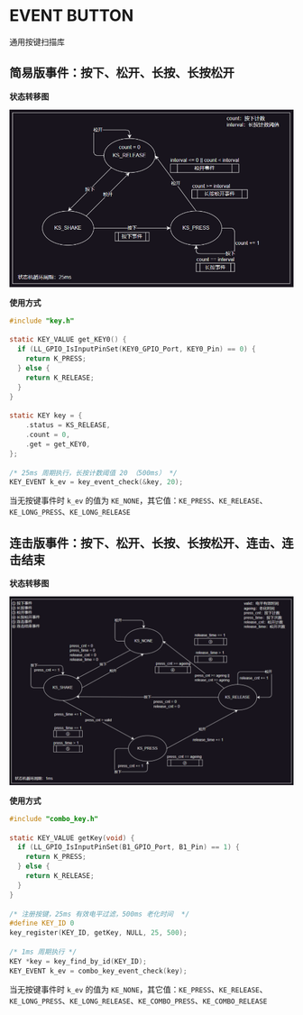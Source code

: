 # EVENT BUTTON

通用按键扫描库

## 简易版事件：按下、松开、长按、长按松开

**状态转移图**

![key](assets/image/key.png)

**使用方式**

```c
#include "key.h"

static KEY_VALUE get_KEY0() {
  if (LL_GPIO_IsInputPinSet(KEY0_GPIO_Port, KEY0_Pin) == 0) {
    return K_PRESS;
  } else {
    return K_RELEASE;
  }
}

static KEY key = {
    .status = KS_RELEASE,
    .count = 0,
    .get = get_KEY0,
};

/* 25ms 周期执行，长按计数阈值 20 （500ms） */
KEY_EVENT k_ev = key_event_check(&key, 20);
```

当无按键事件时 `k_ev` 的值为 `KE_NONE`，其它值：`KE_PRESS`、`KE_RELEASE`、`KE_LONG_PRESS`、`KE_LONG_RELEASE`

## 连击版事件：按下、松开、长按、长按松开、连击、连击结束

**状态转移图**

![combo_key](assets/image/combo_key.png)

**使用方式**

```c
#include "combo_key.h"

static KEY_VALUE getKey(void) {
  if (LL_GPIO_IsInputPinSet(B1_GPIO_Port, B1_Pin) == 1) {
    return K_PRESS;
  } else {
    return K_RELEASE;
  }
}

/* 注册按键，25ms 有效电平过滤，500ms 老化时间  */
#define KEY_ID 0
key_register(KEY_ID, getKey, NULL, 25, 500);

/* 1ms 周期执行 */
KEY *key = key_find_by_id(KEY_ID);
KEY_EVENT k_ev = combo_key_event_check(key);
```

当无按键事件时 `k_ev` 的值为 `KE_NONE`，其它值：`KE_PRESS`、`KE_RELEASE`、`KE_LONG_PRESS`、`KE_LONG_RELEASE`、`KE_COMBO_PRESS`、`KE_COMBO_RELEASE`
